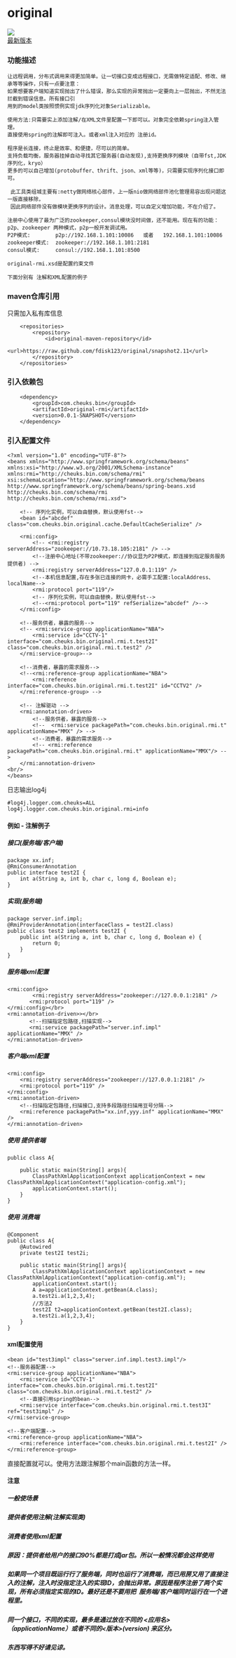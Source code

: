 # original
[![](https://camo.githubusercontent.com/f50b84e13fdbb61d847742c34259c58469c7d2b2/68747470733a2f2f7472617669732d63692e6f72672f70616765732d7468656d65732f6172636869746563742e7376673f6272616e63683d6d6173746572)](https://github.com/fdisk123/original/tree/2.20)  
[最新版本](https://github.com/fdisk123/original/tree/2.20)
### 功能描述
```
让远程调用，分布式调用来得更加简单。让一切接口变成远程接口，无需做特定适配、修改、继承等等操作，只有一点要注意：
如果想要客户端知道实现抛出了什么错误，那么实现的异常抛出一定要向上一层抛出，不然无法拦截到错误信息。所有接口引
用到的model类按照惯例实现jdk序列化对象Serializable。

使用方法:只需要实上添加注解/在XML文件里配置一下即可以。对象完全依赖spring注入管理。
直接使用spring的注解即可注入。或者xml注入对应的 注册id。

程序是长连接，终止是效率、和便捷，尽可以的简单。
支持负载均衡，服务器挂掉自动寻找其它服务器(自动发现),支持更换序列模块（自带fst,JDK序列化，kryo）
更多的可以自己增加(protobuffer、thrift、json、xml等等)，只需要实现序列化接口即可。

 此工具类组城主要有:netty做网络核心部件，上一版nio做网络部件池化管理易容出现问题这一版直接移除，
 因此网络部件没有做模块更换序列的设计。消息处理，可以自定义增加功能，不在介绍了。

注册中心使用了最为广泛的zookeeper,consul模块没时间做，还不能用。现在有的功能：p2p、zookeeper 两种模式，p2p一般开发调试用。
P2P模式:        p2p://192.168.1.101:10086   或者   192.168.1.101:10086
zookeeper模式:  zookeeper://192.168.1.101:2181
consul模式:     consul://192.168.1.101:8500

original-rmi.xsd是配置约束文件

下面分别有 注解和XML配置的例子
```
### maven仓库引用
只需加入私有库信息
```
	<repositories>
		<repository>
			<id>original-maven-repository</id>
			<url>https://raw.github.com/fdisk123/original/snapshot2.11</url>
		</repository>
	</repositories>
```
### 引入依赖包
```
	<dependency>
		<groupId>com.cheuks.bin</groupId>
		<artifactId>original-rmi</artifactId>
		<version>0.0.1-SNAPSHOT</version>
	</dependency>
```
### 引入配置文件
```
<?xml version="1.0" encoding="UTF-8"?>
<beans xmlns="http://www.springframework.org/schema/beans" xmlns:xsi="http://www.w3.org/2001/XMLSchema-instance" xmlns:rmi="http://cheuks.bin.com/schema/rmi" xsi:schemaLocation="http://www.springframework.org/schema/beans http://www.springframework.org/schema/beans/spring-beans.xsd http://cheuks.bin.com/schema/rmi http://cheuks.bin.com/schema/rmi.xsd">

	<!-- 序列化实例，可以自由替换，默认使用fst-->
	<bean id="abcdef" class="com.cheuks.bin.original.cache.DefaultCacheSerialize" />

	<rmi:config>
		<!-- <rmi:registry serverAddress="zookeeper://10.73.18.105:2181" /> -->
		<!--注册中心地址(不带zookeeper://协议显为P2P模式，即连接到指定服务服务提供者) -->
		<rmi:registry serverAddress="127.0.0.1:119" />
		<!--本机信息配置,存在多张已连接的网卡，必需手工配置:localAddress、localName-->
		<rmi:protocol port="119"/>
		<!-- 序列化实例，可以自由替换，默认使用fst-->
		<!--<rmi:protocol port="119" refSerialize="abcdef" />-->
	</rmi:config>

	<!--服务供者，暴露的服务--> 
	<!-- <rmi:service-group applicationName="NBA"> 
		<rmi:service id="CCTV-1" interface="com.cheuks.bin.original.rmi.t.test2I" class="com.cheuks.bin.original.rmi.t.test2" /> 
	</rmi:service-group>--> 
	
	<!--消费者，暴露的需求服务--> 
	<!--<rmi:reference-group applicationName="NBA">
		<rmi:reference interface="com.cheuks.bin.original.rmi.t.test2I" id="CCTV2" /> 
	</rmi:reference-group> -->

	<!-- 注解驱动 -->
	<rmi:annotation-driven>
		<!--服务供者，暴露的服务--> 
		<!--  <rmi:service packagePath="com.cheuks.bin.original.rmi.t" applicationName="MMX" /> -->
		<!--消费者，暴露的需求服务--> 
		<!-- <rmi:reference packagePath="com.cheuks.bin.original.rmi.t" applicationName="MMX"/> -->
	</rmi:annotation-driven>
<br/>
</beans>
```
日志输出log4j
```
#log4j.logger.com.cheuks=ALL
log4j.logger.com.cheuks.bin.original.rmi=info
```

#### 例如 - 注解例子
##### 接口(服务端/客户端)
```
package xx.inf;
@RmiConsumerAnnotation
public interface test2I {
	int a(String a, int b, char c, long d, Boolean e);
}
```
##### 实现(服务端)
```
package server.inf.impl;
@RmiProviderAnnotation(interfaceClass = test2I.class)
public class test2 implements test2I {
	public int a(String a, int b, char c, long d, Boolean e) {
		return 0;
	}
}
```
##### 服务端xml配置
```
<rmi:config>>
        <rmi:registry serverAddress="zookeeper://127.0.0.1:2181" />
       <rmi:protocol port="119" />
</rmi:config></br>
<rmi:annotation-driven>></br>
       <!--扫描指定包路径,扫描实现-->
       <rmi:service packagePath="server.inf.impl" applicationName="MMX" />
</rmi:annotation-driven>
```
##### 客户端xml配置
```
<rmi:config>
	<rmi:registry serverAddress="zookeeper://127.0.0.1:2181" />
	<rmi:protocol port="119" />
</rmi:config>
<rmi:annotation-driven>
	<!--扫描指定包路径,扫描接口,支持多段路径扫描用豆号分隔-->
	<rmi:reference packagePath="xx.inf,yyy.inf" applicationName="MMX" />
</rmi:annotation-driven>
```
##### 使用 提供者端
```
public class A{

	public static main(String[] args){
		ClassPathXmlApplicationContext applicationContext = new ClassPathXmlApplicationContext("application-config.xml");
		applicationContext.start();
	}
}
```
##### 使用 消费端
```
@Component
public class A{
	@Autowired
	private test2I test2i;
	
	public static main(String[] args){
		ClassPathXmlApplicationContext applicationContext = new ClassPathXmlApplicationContext("application-config.xml");
		applicationContext.start();
		A a=applicationContext.getBean(A.class);
		a.test2i.a(1,2,3,4);
		//方法2
		test2I t2=applicationContext.getBean(test2I.class);
		a.test2i.a(1,2,3,4);
	}
}
```
#### xml配置使用
```
<bean id="test3impl" class="server.inf.impl.test3.impl"/>
<!--服务器配置-->
<rmi:service-group applicationName="NBA"> 
	<rmi:service id="CCTV-1" interface="com.cheuks.bin.original.rmi.t.test2I" class="com.cheuks.bin.original.rmi.t.test2" /> 
	<!--直接引用spring的bean-->
	<rmi:service interface="com.cheuks.bin.original.rmi.t.test3I" ref="test3impl" />
</rmi:service-group> 

<!--客户端配置-->
<rmi:reference-group applicationName="NBA"> 
	<rmi:reference interface="com.cheuks.bin.original.rmi.t.test2I" />
</rmi:reference-group>
```
直接配置就可以。使用方法跟注解那个main函数的方法一样。

#### 注意
##### 一般使场景
##### 提供者使用注解(注解实现类)
##### 消费者使用xml配置
##### 原因：提供者给用户的接口90%都是打成jar包。所以一般情况都会这样使用
##### 如果同一个项目既运行行了服务端，同时也运行了消费端，而已用房又用了直接注入的注解，注入时没指定注入的实现ID，会抛出异常。原因是程序注册了两个实现，所有必须指定实现的ID。最好还是不要用把  服务端/客户端同时运行在一个进程里。
##### 同一个接口，不同的实现，最多是通过放在不同的 <应用名>（applicationName）或者不同的<版本>(version) 来区分。

##### 东西写得不好请见谅。
